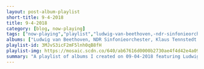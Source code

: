 ```yaml
---
layout: post-album-playlist
short-title: 9-4-2018
title: 9-4-2018
category: [blog, now-playing]
tags: ["now-playing","playlist","ludwig-van-beethoven,-ndr-sinfonieorchester,-klaus-tennstedt","avicii","avicii,-tim-bergling","avicii","avicii","avicii","avicii","avicii","avicii","various-artists","avicii","avicii","avicii","avicii","leona-lewis,-avicii","avicii","avicii","avicii,-sandro-cavazza","otto-knows,-avicii","avicii","avicii","avicii","wyclef-jean,-avicii","avicii,-rita-ora","tom-hangs,-shermanology","david-guetta,-avicii","nadia-ali,-avicii","doug-martsch","camper-van-beethoven","the-halo-benders"]
albums: ["Ludwig van Beethoven, NDR Sinfonieorchester, Klaus Tennstedt - Beethoven: Symphony No. 3 in E-Flat Major, Op. 55 Eroica & Coriolan Overture, Op. 62","Avicii - The Days","Avicii, Tim Bergling - Addicted To You (Remixes)","Avicii - Wake Me Up (Remixes)","Avicii - Levels","Avicii - So Excited","Avicii - Sound Of Now","Avicii - The Days / Nights","Avicii - True","Various Artists - True: Avicii By Avicii","Avicii - Stories","Avicii - The Nights (Avicii By Avicii)","Avicii - X You","Avicii - Silhouettes","Leona Lewis, Avicii - Collide","Avicii - Bom","Avicii - Ryu/Strutnut","Avicii, Sandro Cavazza - AVĪCI (01)","Otto Knows, Avicii - Back Where I Belong (feat. Avicii)","Avicii - The Singles","Avicii - Fade Into Darkness","Avicii - The Singles","Wyclef Jean, Avicii - Divine Sorrow (feat. Avicii)","Avicii, Rita Ora - Lonely Together (Acoustic)","Tom Hangs, Shermanology - Power House (Mixed By Anton Powers)","David Guetta, Avicii - Nothing but the Beat (Ultimate Edition)","Nadia Ali, Avicii - Rapture","Doug Martsch - Now You Know","Camper Van Beethoven - Telephone Free Landslide Victory","The Halo Benders - The Rebels Not In"]
playlist-id: 3MJvS3icF2mF5lnh0qB8fH
playlist-img: https://mosaic.scdn.co/640/ab67616d0000b2730ae4f4d42e4a09f3a29f64adab67616d0000b27312cb7a9a648b0ef79e7e9d31ab67616d0000b273182fe5b5d3e3c3fcc895a3c8ab67616d0000b273ffb343926530168be4724dd4
summary: "A playlist of albums I created on 09-04-2018 featuring Ludwig van Beethoven, NDR Sinfonieorchester, Klaus Tennstedt, Avicii, Avicii, Tim Bergling, Avicii, Avicii, Avicii, Avicii, Avicii, Avicii, Various Artists, Avicii, Avicii, Avicii, Avicii, Leona Lewis, Avicii, Avicii, Avicii, Avicii, Sandro Cavazza, Otto Knows, Avicii, Avicii, Avicii, Avicii, Wyclef Jean, Avicii, Avicii, Rita Ora, Tom Hangs, Shermanology, David Guetta, Avicii, Nadia Ali, Avicii, Doug Martsch, Camper Van Beethoven, and The Halo Benders"
---
```


